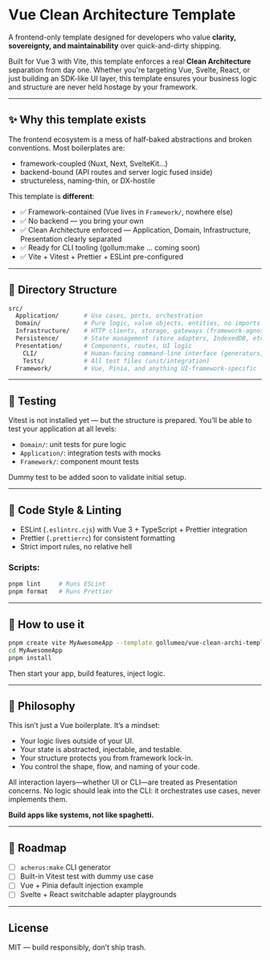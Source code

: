 # Vue Clean Architecture Template

A frontend-only template designed for developers who value **clarity, sovereignty, and maintainability** over
quick-and-dirty shipping.

Built for Vue 3 with Vite, this template enforces a real **Clean Architecture** separation from day one. Whether you're
targeting Vue, Svelte, React, or just building an SDK-like UI layer, this template ensures your business logic and
structure are never held hostage by your framework.

---

## ✨ Why this template exists

The frontend ecosystem is a mess of half-baked abstractions and broken conventions. Most boilerplates are:

* framework-coupled (Nuxt, Next, SvelteKit...)
* backend-bound (API routes and server logic fused inside)
* structureless, naming-thin, or DX-hostile

This template is **different**:

* ✅ Framework-contained (Vue lives in `Framework/`, nowhere else)
* ✅ No backend — you bring your own
* ✅ Clean Architecture enforced — Application, Domain, Infrastructure, Presentation clearly separated
* ✅ Ready for CLI tooling (gollum\:make ... coming soon)
* ✅ Vite + Vitest + Prettier + ESLint pre-configured

---

## 📁 Directory Structure

```bash
src/
  Application/       # Use cases, ports, orchestration
  Domain/            # Pure logic, value objects, entities, no imports
  Infrastructure/    # HTTP clients, storage, gateways (framework-agnostic)
  Persistence/       # State management (store adapters, IndexedDB, etc.)
  Presentation/      # Components, routes, UI logic
    CLI/             # Human-facing command-line interface (generators, scaffolding)
    Tests/           # All test files (unit/integration)
  Framework/         # Vue, Pinia, and anything UI-framework-specific
```

---

## 🧪 Testing

Vitest is not installed yet — but the structure is prepared.
You’ll be able to test your application at all levels:

* `Domain/`: unit tests for pure logic
* `Application/`: integration tests with mocks
* `Framework/`: component mount tests

Dummy test to be added soon to validate initial setup.

---

## 🧹 Code Style & Linting

* ESLint (`.eslintrc.cjs`) with Vue 3 + TypeScript + Prettier integration
* Prettier (`.prettierrc`) for consistent formatting
* Strict import rules, no relative hell

### Scripts:

```bash
pnpm lint     # Runs ESLint
pnpm format   # Runs Prettier
```

---

## 🚀 How to use it

```bash
pnpm create vite MyAwesomeApp --template gollumeo/vue-clean-archi-template
cd MyAwesomeApp
pnpm install
```

Then start your app, build features, inject logic.

---

## 🧠 Philosophy

This isn’t just a Vue boilerplate. It’s a mindset:

* Your logic lives outside of your UI.
* Your state is abstracted, injectable, and testable.
* Your structure protects you from framework lock-in.
* You control the shape, flow, and naming of your code.

All interaction layers—whether UI or CLI—are treated as Presentation concerns.
No logic should leak into the CLI: it orchestrates use cases, never implements them.

**Build apps like systems, not like spaghetti.**

---

## 📌 Roadmap

* [ ] `acherus:make` CLI generator
* [ ] Built-in Vitest test with dummy use case
* [ ] Vue + Pinia default injection example
* [ ] Svelte + React switchable adapter playgrounds

---

## License

MIT — build responsibly, don’t ship trash.
